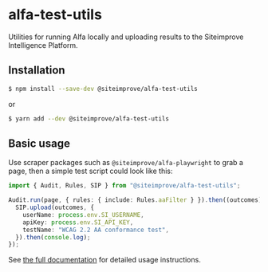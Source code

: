 # alfa-test-utils

Utilities for running Alfa locally and uploading results to the Siteimprove Intelligence Platform.

## Installation

```bash
$ npm install --save-dev @siteimprove/alfa-test-utils
```
or
```bash
$ yarn add --dev @siteimprove/alfa-test-utils
```

## Basic usage

Use scraper packages such as `@siteimprove/alfa-playwright` to grab a page, then a simple test script could look like this:

```typescript
import { Audit, Rules, SIP } from "@siteimprove/alfa-test-utils";

Audit.run(page, { rules: { include: Rules.aaFilter } }).then((outcomes) => {
  SIP.upload(outcomes, {
    userName: process.env.SI_USERNAME,
    apiKey: process.env.SI_API_KEY,
    testName: "WCAG 2.2 AA conformance test",
  }).then(console.log);
});
```

See [the full documentation](https://alfa.siteimprove.com/code-checker) for detailed usage instructions.
